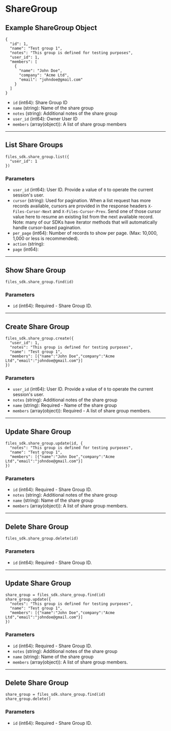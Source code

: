# ShareGroup

## Example ShareGroup Object

```
{
  "id": 1,
  "name": "Test group 1",
  "notes": "This group is defined for testing purposes",
  "user_id": 1,
  "members": [
    {
      "name": "John Doe",
      "company": "Acme Ltd",
      "email": "johndoe@gmail.com"
    }
  ]
}
```

* `id` (int64): Share Group ID
* `name` (string): Name of the share group
* `notes` (string): Additional notes of the share group
* `user_id` (int64): Owner User ID
* `members` (array(object)): A list of share group members


---

## List Share Groups

```
files_sdk.share_group.list({
  "user_id": 1
})
```

### Parameters

* `user_id` (int64): User ID.  Provide a value of `0` to operate the current session's user.
* `cursor` (string): Used for pagination.  When a list request has more records available, cursors are provided in the response headers `X-Files-Cursor-Next` and `X-Files-Cursor-Prev`.  Send one of those cursor value here to resume an existing list from the next available record.  Note: many of our SDKs have iterator methods that will automatically handle cursor-based pagination.
* `per_page` (int64): Number of records to show per page.  (Max: 10,000, 1,000 or less is recommended).
* `action` (string): 
* `page` (int64): 


---

## Show Share Group

```
files_sdk.share_group.find(id)
```

### Parameters

* `id` (int64): Required - Share Group ID.


---

## Create Share Group

```
files_sdk.share_group.create({
  "user_id": 1,
  "notes": "This group is defined for testing purposes",
  "name": "Test group 1",
  "members": [{"name":"John Doe","company":"Acme Ltd","email":"johndoe@gmail.com"}]
})
```

### Parameters

* `user_id` (int64): User ID.  Provide a value of `0` to operate the current session's user.
* `notes` (string): Additional notes of the share group
* `name` (string): Required - Name of the share group
* `members` (array(object)): Required - A list of share group members.


---

## Update Share Group

```
files_sdk.share_group.update(id, {
  "notes": "This group is defined for testing purposes",
  "name": "Test group 1",
  "members": [{"name":"John Doe","company":"Acme Ltd","email":"johndoe@gmail.com"}]
})
```

### Parameters

* `id` (int64): Required - Share Group ID.
* `notes` (string): Additional notes of the share group
* `name` (string): Name of the share group
* `members` (array(object)): A list of share group members.


---

## Delete Share Group

```
files_sdk.share_group.delete(id)
```

### Parameters

* `id` (int64): Required - Share Group ID.


---

## Update Share Group

```
share_group = files_sdk.share_group.find(id)
share_group.update({
  "notes": "This group is defined for testing purposes",
  "name": "Test group 1",
  "members": [{"name":"John Doe","company":"Acme Ltd","email":"johndoe@gmail.com"}]
})
```

### Parameters

* `id` (int64): Required - Share Group ID.
* `notes` (string): Additional notes of the share group
* `name` (string): Name of the share group
* `members` (array(object)): A list of share group members.


---

## Delete Share Group

```
share_group = files_sdk.share_group.find(id)
share_group.delete()
```

### Parameters

* `id` (int64): Required - Share Group ID.

